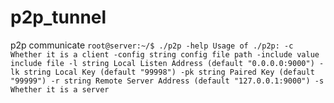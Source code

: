 # p2p_tunnel
p2p communicate
`root@server:~/$ ./p2p -help
Usage of ./p2p:
  -c    Whether it is a client
  -config string
        config file path
  -include value
        include file
  -l string
        Local Listen Address (default "0.0.0.0:9000")
  -lk string
        Local Key (default "99998")
  -pk string
        Paired Key (default "99999")
  -r string
        Remote Server Address (default "127.0.0.1:9000")
  -s    Whether it is a server`
